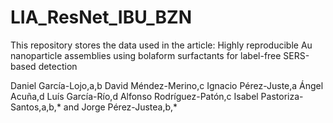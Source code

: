 # LIA_ResNet_IBU_BZN

This repository stores the data used in the article: Highly reproducible Au nanoparticle assemblies using bolaform surfactants for label-free SERS-based detection

Daniel García-Lojo,a,b David Méndez-Merino,c Ignacio Pérez-Juste,a Ángel Acuña,d Luís García-Río,d Alfonso Rodríguez-Patón,c Isabel Pastoriza-Santos,a,b,* and Jorge Pérez-Justea,b,*
 
